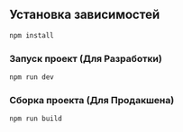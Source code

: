 ## Установка зависимостей

```sh
npm install
```

### Запуск проект (Для Разработки)

```sh
npm run dev
```

### Сборка проекта (Для Продакшена)

```sh
npm run build
```
